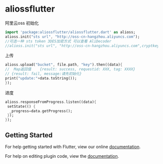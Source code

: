 # aliossflutter

阿里云oss
初始化
```dart
import 'package:aliossflutter/aliossflutter.dart' as alioss;
alioss.init("sts url", "http://oss-cn-hangzhou.aliyuncs.com");
//可选一种 sts token 3DES加密方式 可以查看 AliDecoder
//alioss.init("sts url", "http://oss-cn-hangzhou.aliyuncs.com",cryptkey:"key");
 ```
上传
```dart
alioss.upload("bucket", file.path, "key").then((data){
//  Map返回值    {result: success, requestid: XXX, tag: XXXX}
// {result: fail, message:请先初始化}
print("update:"+data.toString());
});
 ```
 进度
```dart
alioss.responseFromProgress.listen((data){
 setState(() {
  _progress=data.getProgress();
 });
});
  ```
## Getting Started

For help getting started with Flutter, view our online
[documentation](https://flutter.io/).

For help on editing plugin code, view the [documentation](https://flutter.io/developing-packages/#edit-plugin-package).
